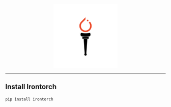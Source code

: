 <p align="center">
  <img src=/assets/irontorch_logo.png width=200>
</p>

--------------------------------------------------------------------------------

## Install Irontorch
```
pip install irontorch
```
